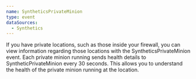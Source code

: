 ```yaml
---
name: SyntheticsPrivateMinion
type: event
dataSources:
  - Synthetics
---
```


If you have private locations, such as those inside your firewall, you can view information regarding those locations with the SyntheticsPrivateMinion event. Each private minion running sends health details to SyntheticPrivateMinion every 30 seconds. This allows you to understand the health of the private minion running at the location.
